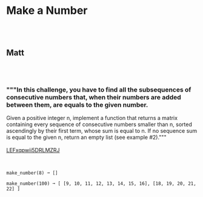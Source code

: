 # Make a Number
<br><br>
## Matt
<br><br>
### """In this challenge, you have to find all the subsequences of consecutive numbers that, when their numbers are added between them, are equals to the given number.
Given a positive integer n, implement a function that returns a matrix containing every sequence of consecutive numbers smaller than n, sorted ascendingly by their first term, whose sum is equal to n.
If no sequence sum is equal to the given n, return an empty list (see example #2)."""
<br><br>
[LEFxqpwii5DRLMZRJ](https://edabit.com/challenge/LEFxqpwii5DRLMZRJ)
<br><br>
```make_number(9) ➞ [ [2, 3, 4], [4, 5] ]

make_number(8) ➞ []

make_number(100) ➞ [ [9, 10, 11, 12, 13, 14, 15, 16], [18, 19, 20, 21, 22] ]
```

<br><br>
